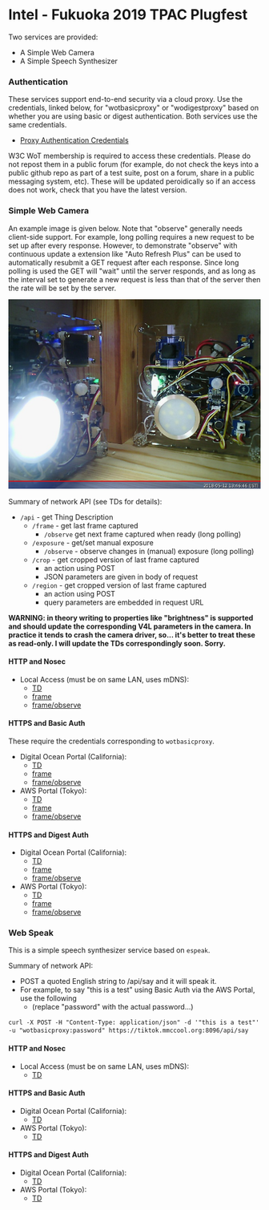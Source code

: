 # Intel - Fukuoka 2019 TPAC Plugfest

Two services are provided:
* A Simple Web Camera
* A Simple Speech Synthesizer

### Authentication
These services support end-to-end security via a cloud proxy.
Use the credentials, linked below, for "wotbasicproxy" or "wodigestproxy" based on whether you are using
basic or digest authentication.
Both services use the same credentials.

* [Proxy Authentication Credentials](https://lists.w3.org/Archives/Member/member-wot-ig/2018May/0003.html)

W3C WoT membership is required to access these credentials.
Please do not repost them in a public forum
(for example,
do not check the keys into a public github repo as part of a test suite,
post on a forum,
share in a public messaging system, etc).
These will be updated peroidically so if an access does not work,
check that you have the latest version.

### Simple Web Camera
An example image is given below.
Note that "observe" generally needs client-side support.
For example, long polling requires a new request to be set up after every response.
However, to demonstrate "observe" with continuous update a extension like "Auto Refresh Plus" can be used to 
automatically resubmit a GET request after each response.
Since long polling is used the GET will "wait" until the server responds,
and as long as the interval set to generate a new request is less than
that of the server then the rate will be set by the server.

![Example image from camera 0](intel_light_observe.jpeg)

Summary of network API (see TDs for details):
* `/api` - get Thing Description
    * `/frame` - get last frame captured
        - `/observe` get next frame captured when ready (long polling)
    * `/exposure` - get/set manual exposure
        - `/observe` - observe changes in (manual) exposure (long polling)
    * `/crop` - get cropped version of last frame captured
        - an action using POST
        - JSON parameters are given in body of request
    * `/region` - get cropped version of last frame captured
        - an action using POST
        - query parameters are embedded in request URL
    
**WARNING: in theory writing to properties like "brightness" is supported and
should update the corresponding V4L parameters in the camera.
In practice it tends to crash the camera driver, so...
it's better to treat these as read-only.
I will update the TDs correspondingly soon.
Sorry.**

#### HTTP and Nosec 
* Local Access (must be on same LAN, uses mDNS):
    - [TD](http://plus2.local:9190/api) 
    - [frame](http://plus2.local:9190/api/frame)
    - [frame/observe](http://plus2.local:9190/api/frame/observe)
          
#### HTTPS and Basic Auth
These require the credentials corresponding to `wotbasicproxy`.
* Digital Ocean Portal (California):
    - [TD](https://portal.mmccool.net:8098/api) 
    - [frame](https://portal.mmccool.net:8098/api/frame)
    - [frame/observe](https://portal.mmccool.net:8098/api/frame/observe)
* AWS Portal (Tokyo):
    - [TD](https://tiktok.mmccool.org:8098/api) 
    - [frame](https://tiktok.mmccool.org:8098/api/frame) 
    - [frame/observe](https://tiktok.mmccool.org:8098/api/frame/observe)

#### HTTPS and Digest Auth
* Digital Ocean Portal (California):
    - [TD](https://portal.mmccool.net:8099/api)
    - [frame](https://portal.mmccool.net:8099/api/frame)
    - [frame/observe](https://portal.mmccool.net:8099/api/frame/observe)
* AWS Portal (Tokyo):
    - [TD](https://tiktok.mmccool.org:8099/api) 
    - [frame](https://tiktok.mmccool.org:8099/api/frame)
    - [frame/observe](https://tiktok.mmccool.org:8099/api/frame/observe)
       
### Web Speak
This is a simple speech synthesizer service based on `espeak`.

Summary of network API: 
* POST a quoted English string to /api/say and it will speak it.
* For example, to say "this is a test" using Basic Auth via the AWS Portal, use the following
    - (replace "password" with the actual password...)

```
curl -X POST -H "Content-Type: application/json" -d '"this is a test"' -u "wotbasicproxy:password" https://tiktok.mmccool.org:8096/api/say

```
#### HTTP and Nosec 
* Local Access (must be on same LAN, uses mDNS):
    - [TD](http://plus2.local:8085/api) 
          
#### HTTPS and Basic Auth
* Digital Ocean Portal (California):
    - [TD](https://portal.mmccool.net:8096/api) 
* AWS Portal (Tokyo):
    - [TD](https://tiktok.mmccool.org:8096/api) 

#### HTTPS and Digest Auth
* Digital Ocean Portal (California):
    - [TD](https://portal.mmccool.net:8097/api) 
* AWS Portal (Tokyo):
    - [TD](https://tiktok.mmccool.org:8097/api) 
